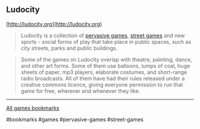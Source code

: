## Ludocity

[http://ludocity.org](http://ludocity.org)

> Ludocity is a collection of [pervasive games](/wiki/notes/pervasive-games.md),
> [street games](/wiki/notes/street-games.md) and new sports - social forms of
> play that take place in public spaces, such as city streets, parks and public
> buildings.

> Some of the games on Ludocity overlap with theatre, painting, dance, and other
> art forms. Some of them use balloons, lumps of coal, huge sheets of paper, mp3
> players, elaborate costumes, and short-range radio broadcasts. All of them
> have had their rules released under a creative commons licence, giving
> everyone permission to run that game for free, wherever and whenever they
> like.

---

[All games bookmarks](/wiki/bookmarks/games.md)

#bookmarks #games #pervasive-games #street-games
